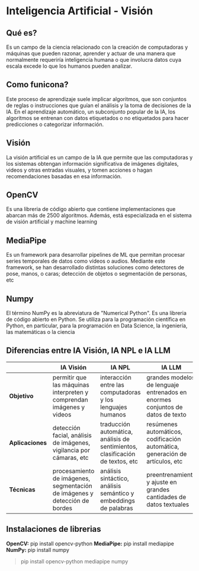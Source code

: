 #  Inteligencia Artificial - Visión
##  Qué es?
Es un campo de la ciencia relacionado con la creación de computadoras y máquinas que pueden razonar, aprender y actuar de una manera que normalmente requeriría inteligencia humana o que involucra datos cuya escala excede lo que los humanos pueden analizar.

## Como funicona?
Este proceso de aprendizaje suele implicar algoritmos, que son conjuntos de reglas o instrucciones que guían el análisis y la toma de decisiones de la IA. En el aprendizaje automático, un subconjunto popular de la IA, los algoritmos se entrenan con datos etiquetados o no etiquetados para hacer predicciones o categorizar información.

## Visión 
La visión artificial es un campo de la IA que permite que las computadoras y los sistemas obtengan información significativa de imágenes digitales, videos y otras entradas visuales, y tomen acciones o hagan recomendaciones basadas en esa información.

## OpenCV
Es una libreria de código abierto que contiene implementaciones que abarcan más de 2500 algoritmos. Además, está especializada en el sistema de visión artificial y machine learning

## MediaPipe
Es un framework para desarrollar pipelines de ML que permitan procesar series temporales de datos como vídeos o audios. Mediante este framework, se han desarrollado distintas soluciones como detectores de pose, manos, o caras; detección de objetos o segmentación de personas, etc

## Numpy
El término NumPy es la abreviatura de "Numerical Python". Es una libreria de código abierto en Python. Se utiliza para la programación científica en Python, en particular, para la programación en Data Science, la ingeniería, las matemáticas o la ciencia

## Diferencias entre IA Visión, IA NPL e IA LLM
||IA Visión | IA NPL |IA LLM
|--|--|--|--|
| **Objetivo** | permitir que las máquinas interpreten y comprendan imágenes y videos |interacción entre las computadoras y los lenguajes humanos|grandes modelos de lenguaje entrenados en enormes conjuntos de datos de texto
| **Aplicaciones** | detección facial, análisis de imágenes, vigilancia por cámaras, etc |traducción automática, análisis de sentimientos, clasificación de textos, etc|resúmenes automáticos, codificación automática, generación de artículos, etc
| **Técnicas** | procesamiento de imágenes, segmentación de imágenes y detección de bordes |análisis sintáctico, análisis semántico y embeddings de palabras|preentrenamiento y ajuste en grandes cantidades de datos textuales

## Instalaciones de librerias
**OpenCV:** pip install opencv-python
**MediaPipe:** pip install mediapipe
**NumPy:** pip install numpy
> pip install opencv-python mediapipe numpy
